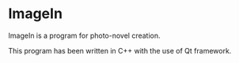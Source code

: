 # ImageIn
ImageIn is a program for photo-novel creation.

This program has been written in C++ with the use of Qt framework.

